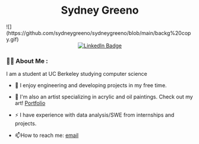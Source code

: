 ### 
<h1 align="center">Sydney Greeno</h1>
![](https://github.com/sydneygreeno/sydneygreeno/blob/main/backg%20copy.gif)

<div id="badges" align="center">
  <a href="https://www.linkedin.com/in/sydney-greeno-6186421b2/">
    <img src="https://img.shields.io/badge/LinkedIn-blue?style=for-the-badge&logo=linkedin&logoColor=white" alt="LinkedIn Badge"/>
  </a>
</div>

### :woman_technologist: About Me :
I am a student at UC Berkeley studying computer science <img src="https://media.giphy.com/media/WUlplcMpOCEmTGBtBW/giphy.gif" width="10">

- :telescope: I enjoy engineering and developing projects in my free time.

- :seedling: I'm also an artist specializing in acrylic and oil paintings. Check out my art! [Portfolio](https://www.instagram.com/syd_ney_art_ist/)

- :zap: I have experience with data analysis/SWE from internships and projects.

- :mailbox:How to reach me: [email](sydneygreeno@berkeley.edu)

<!--
**sydneygreeno/sydneygreeno** is a ✨ _special_ ✨ repository because its `README.md` (this file) appears on your GitHub profile.
